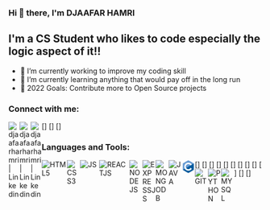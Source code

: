 ### Hi 👋 there, I'm DJAAFAR HAMRI


## I'm a CS Student who likes to code especially the logic aspect of it!!
- 🔭 I’m currently working to improve my coding skill
- 🌱 I’m currently learning anything that would pay off in the long run
- 🥅 2022 Goals: Contribute more to Open Source projects

### Connect with me:
[<img align="left" alt="djaafarhamri | Linkedin" width="22px" src="https://cdn.jsdelivr.net/npm/simple-icons@v3/icons/linkedin.svg" />]
[<img align="left" alt="djaafarhamri | Linkedin" width="22px" src="https://cdn.jsdelivr.net/npm/simple-icons@v3/icons/facebook.svg" />]
[<img align="left" alt="djaafarhamri | Linkedin" width="22px" src="https://cdn.jsdelivr.net/npm/simple-icons@v3/icons/instagram.svg" />]
 <br />

### Languages and Tools:
[<img align="left" alt="HTML5" width="50px" src="https://upload.wikimedia.org/wikipedia/commons/6/61/HTML5_logo_and_wordmark.svg" />]
[<img align="left" alt="CSS3" width="26px" src="https://upload.wikimedia.org/wikipedia/commons/d/d5/CSS3_logo_and_wordmark.svg" />]
[<img align="left" alt="JS" width="38px" src="https://upload.wikimedia.org/wikipedia/commons/9/99/Unofficial_JavaScript_logo_2.svg" />]
[<img align="left" alt="REACTJS" width="60px" src="https://upload.wikimedia.org/wikipedia/commons/a/a7/React-icon.svg" />]
[<img align="left" alt="NODEJS" width="26px" src="https://upload.wikimedia.org/wikipedia/commons/d/d9/Node.js_logo.svg" />]
[<img align="left" alt="EXPRESSJS" width="26px" src="https://www.vectorlogo.zone/logos/expressjs/expressjs-ar21.svg" />]
[<img align="left" alt="MONGODB" width="26px" src="https://upload.wikimedia.org/wikipedia/commons/9/93/MongoDB_Logo.svg" />]
[<img align="left" alt="JAVA" width="26px" src="https://www.vectorlogo.zone/logos/java/java-ar21.svg" />]
[<img align="left" alt="C" width="26px" src="https://raw.githubusercontent.com/devicons/devicon/master/icons/c/c-original.svg" />]
[<img align="left" alt="GIT" width="26px" src="https://upload.wikimedia.org/wikipedia/commons/e/e0/Git-logo.svg" />]
[<img align="left" alt="PYTHON" width="26px" src="https://upload.wikimedia.org/wikipedia/commons/c/c3/Python-logo-notext.svg" />]
[<img align="left" alt="MY SQL" width="26px" src="https://www.vectorlogo.zone/logos/mysql/mysql-official.svg" />]
<br />
<br />

